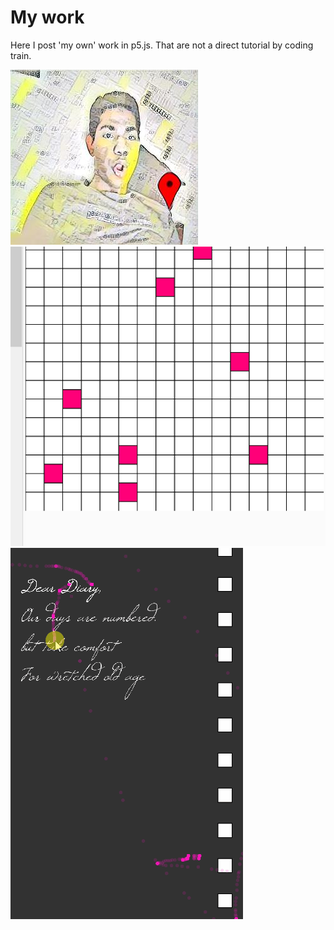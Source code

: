 # My work

Here I post 'my own' work in p5.js. That are not a direct tutorial by coding train.

![](./runway/image4.png)
![](./tetris/tetris_!.gif)
![](./dark_wish/wish.gif)